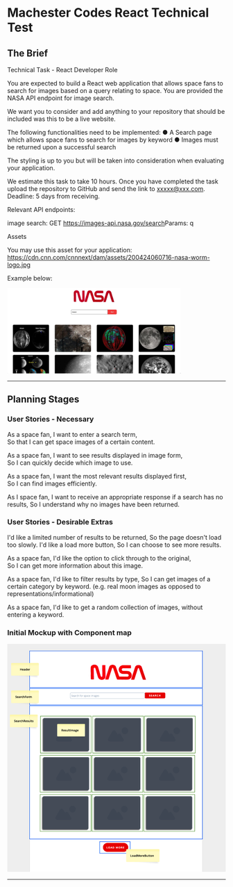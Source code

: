 # Machester Codes React Technical Test

## The Brief

Technical Task - React Developer Role

You are expected to build a React web application that allows space fans to search for images based on a query relating to space. You are provided the NASA API endpoint for image search.  

We want you to consider and add anything to your repository that should be included was this to be a live website.

The following functionalities need to be implemented:
● A Search page which allows space fans to search for images by keyword
● Images must be returned upon a successful search

The styling is up to you but will be taken into consideration when evaluating your application.

We estimate this task to take ​​10 hours​​. Once you have completed the task upload the repository to GitHub and send the link to xxxxx@xxx.com. ​Deadline: 5 days from receiving.

Relevant API endpoints:

image search:
GET​​ ​​https://images-api.nasa.gov/search ​Params: ​​q

Assets

You may use this asset for your application: https://cdn.cnn.com/cnnnext/dam/assets/200424060716-nasa-worm-logo.jpg

Example below:

<img src='./example-image.jpg' alt="example" width='400px'/>

***

## Planning Stages

### User Stories - Necessary

As a space fan, I want to enter a search term,  
So that I can get space images of a certain content.  

As a space fan, I want to see results displayed in image form,  
So I can quickly decide which image to use.  

As a space fan, I want the most relevant results displayed first,  
So I can find images efficiently.  

As I space fan, I want to receive an appropriate response if a search has no results,
So I understand why no images have been returned.  

### User Stories - Desirable Extras

I'd like a limited number of results to be returned,
So the page doesn't load too slowly.
I'd like a load more button,
So I can choose to see more results.

As a space fan, I'd like the option to click through to the original,  
So I can get more information about this image.  

As a space fan, I'd like to filter results by type,
So I can get images of a certain category by keyword.
(e.g. real moon images as opposed to representations/informational)

As a space fan, I'd like to get a random collection of images,
without entering a keyword.



### Initial Mockup with Component map

<img src='./src/images/nasa-mockup-comps.png' alt="example" width='550px'/>

***  



